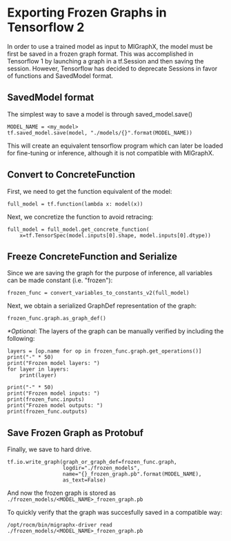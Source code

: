# Exporting Frozen Graphs in Tensorflow 2 
In order to use a trained model as input to MIGraphX, the model must be first be saved in a frozen graph format. This was accomplished in Tensorflow 1 by launching a graph in a tf.Session and then saving the session. However, Tensorflow has decided to deprecate Sessions in favor of functions and SavedModel format.  

## SavedModel format
The simplest way to save a model is through saved\_model.save()

```
MODEL_NAME = <my_model>
tf.saved_model.save(model, "./models/{}".format(MODEL_NAME))
```

This will create an equivalent tensorflow program which can later be loaded for fine-tuning or inference, although it is not compatible with MIGraphX.

## Convert to ConcreteFunction
First, we need to get the function equivalent of the model:
```
full_model = tf.function(lambda x: model(x))
```
Next, we concretize the function to avoid retracing:
```
full_model = full_model.get_concrete_function(
    x=tf.TensorSpec(model.inputs[0].shape, model.inputs[0].dtype))
```

## Freeze ConcreteFunction and Serialize
Since we are saving the graph for the purpose of inference, all variables can be made constant (i.e. "frozen"):
```
frozen_func = convert_variables_to_constants_v2(full_model)
```
Next, we obtain a serialized GraphDef representation of the graph:
```
frozen_func.graph.as_graph_def()
```
*\*Optional*: The layers of the graph can be manually verified by including the following:
```
layers = [op.name for op in frozen_func.graph.get_operations()]
print("-" * 50)
print("Frozen model layers: ")
for layer in layers:
    print(layer)

print("-" * 50)
print("Frozen model inputs: ")
print(frozen_func.inputs)
print("Frozen model outputs: ")
print(frozen_func.outputs)
```

## Save Frozen Graph as Protobuf
Finally, we save to hard drive. 
```
tf.io.write_graph(graph_or_graph_def=frozen_func.graph,
                  logdir="./frozen_models",
                  name="{}_frozen_graph.pb".format(MODEL_NAME),
                  as_text=False)
```
And now the frozen graph is stored as `./frozen_models/<MODEL_NAME>_frozen_graph.pb`

To quickly verify that the graph was succesfully saved in a compatible way:
```
/opt/rocm/bin/migraphx-driver read ./frozen_models/<MODEL_NAME>_frozen_graph.pb
```


